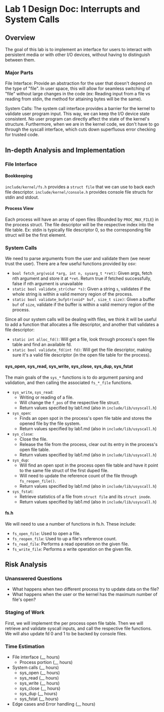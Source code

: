 # Lab 1 Design Doc: Interrupts and System Calls

## Overview

The goal of this lab is to implement an interface for users to interact with persistent
media or with other I/O devices, without having to distinguish between them.

### Major Parts
File Interface: Provide an abstraction for the user that doesn't depend on the type of
"file". In user space, this will allow for seamless switching of "file" without large
changes in the code (ex: Reading input from a file vs reading from stdin, the method
for attaining bytes will be the same).

System Calls: The system call interface provides a barrier for the kernel to validate
user program input. This way, we can keep the I/O device state consistent. No user
program can directly affect the state of the kernel's structure. Furthermore, when we are
in the kernel code, we don't have to go through the syscall interface, which cuts down
superfluous error checking for trusted code.

## In-depth Analysis and Implementation

### File Interface

#### Bookkeeping
`include/kernel/fs.h` provides a `struct file` that we can use to back each file descriptor. 
`include/kernel/console.h` provides console file structs for stdin and stdout.

#### Process View
Each process will have an array of open files (Bounded by `PROC_MAX_FILE`) in the process struct.
The file descriptor will be the respective index into the file table. 
Ex: stdin is typically file descriptor 0, so the corresponding file struct will be the first element.

### System Calls
We need to parse arguments from the user and validate them (we never trust the user).
There are a few useful functions provided by osv:

- `bool fetch_arg(void *arg, int n, sysarg_t *ret)`:
   Given args, fetch nth argument and store it at `*ret`.
   Return true if fetched successfully, false if nth argument is unavailable
- `static bool validate_str(char *s)`:
   Given a string `s`, validates if the whole string is within a valid memory region of the process.
- `static bool validate_bufptr(void* buf, size_t size)`:
   Given a buffer `buf` of `size`, validate if the buffer is within a valid memory region of the process.

Since all our system calls will be dealing with files, we think it will be useful to
add a function that allocates a file descriptor, and another that validates a file descriptor:

- `static int alloc_fd()`:
   Will get a file, look through process's open file table and find an available fd.
- `static bool validate_fd(int fd)`:
   Will get the file descriptor, making sure it's a valid file descriptor (in the open file table for the process).

#### sys_open, sys_read, sys_write, sys_close, sys_dup, sys_fstat
The main goals of the `sys_*` functions is to do argument parsing and validation, and then calling the
associated `fs_*_file` functions.

- `sys_write`, `sys_read`:
  - Writing or reading of a file.
  - Will change the `f_pos` of the respective file struct.
  - Return values specified by lab1.md (also in `include/lib/usyscall.h`)
- `sys_open`:
  - Finds an open spot in the process's open file table and stores the opened file by the file system.
  - Return values specified by lab1.md (also in `include/lib/usyscall.h`)
- `sys_close`:
  - Close the file.
  - Release the file from the process, clear out its entry in the process's open file table.
  - Return values specified by lab1.md (also in `include/lib/usyscall.h`)
- `sys_dup`:
  - Will find an open spot in the process open file table and have it point to the same file struct
    of the first duped file.
  - Will need to update the reference count of the file through `fs_reopen_file()`. 
  - Return values specified by lab1.md (also in `include/lib/usyscall.h`)
- `sys_fstat`:
  - Retrieve statistics of a file from `struct file` and its `struct inode`.
  - Return values specified by lab1.md (also in `include/lib/usyscall.h`)

#### fs.h
We will need to use a number of functions in fs.h. These include:
- `fs_open_file`: Used to open a file.
- `fs_reopen_file`: Used to up a file's reference count.
- `fs_read_file`: Performs a read operation on the given file.
- `fs_write_file`: Performs a write operation on the given file. 

## Risk Analysis

### Unanswered Questions

- What happens when two different process try to update data on the file?
- What happens when the user or the kernel has the maximum number of file's open?

### Staging of Work
First, we will implement the per process open file table. Then we will retrieve and validate 
syscall inputs, and call the respective file functions. We will also update fd 0 and 1 to be
backed by console files.

### Time Estimation

- File interface (__ hours)
  - Process portion (__ hours)
- System calls (__ hours)
  - sys_open (__ hours)
  - sys_read (__ hours)
  - sys_write (__ hours)
  - sys_close (__ hours)
  - sys_dup (__ hours)
  - sys_fstat (__ hours)
- Edge cases and Error handling (__ hours)
